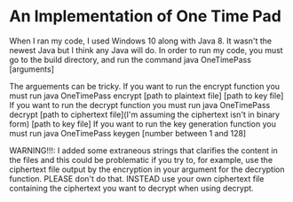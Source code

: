 # An Implementation of One Time Pad
When I ran my code, I used Windows 10 along with Java 8. It wasn't the newest Java but I think any Java will do. 
In order to run my code, you must go to the build directory, and run the command java OneTimePass [arguments]

The arguements can be tricky. 
If you want to run the encrypt function you must run java OneTimePass encrypt [path to plaintext file] [path to key file]
If you want to run the decrypt function you must run java OneTimePass decrypt [path to ciphertext file](I'm assuming the ciphertext isn't in binary form) [path to key file]
If you want to run the key generation function you must run java OneTimePass keygen [number between 1 and 128]

WARNING!!!: I added some extraneous strings that clarifies the content in the files and this could be problematic if you try to, for example, use the ciphertext file output by the encryption in your argument for the decryption function. PLEASE don't do that. INSTEAD use your own ciphertext file containing the ciphertext you want to decrypt when using decrypt.
